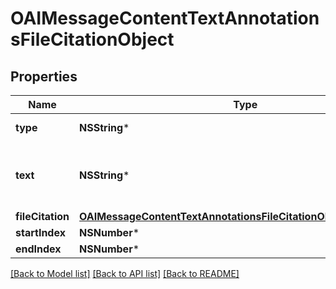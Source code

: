 # OAIMessageContentTextAnnotationsFileCitationObject

## Properties
Name | Type | Description | Notes
------------ | ------------- | ------------- | -------------
**type** | **NSString*** | Always &#x60;file_citation&#x60;. | 
**text** | **NSString*** | The text in the message content that needs to be replaced. | 
**fileCitation** | [**OAIMessageContentTextAnnotationsFileCitationObjectFileCitation***](OAIMessageContentTextAnnotationsFileCitationObjectFileCitation.md) |  | 
**startIndex** | **NSNumber*** |  | 
**endIndex** | **NSNumber*** |  | 

[[Back to Model list]](../README.md#documentation-for-models) [[Back to API list]](../README.md#documentation-for-api-endpoints) [[Back to README]](../README.md)


